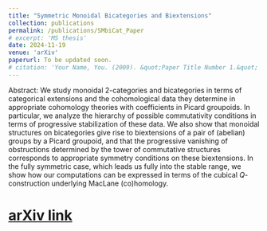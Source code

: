 ```yaml
---
title: "Symmetric Monoidal Bicategories and Biextensions"
collection: publications
permalink: /publications/SMbiCat_Paper
# excerpt: 'MS thesis'
date: 2024-11-19
venue: 'arXiv'
paperurl: To be updated soon.
# citation: 'Your Name, You. (2009). &quot;Paper Title Number 1.&quot; <i>Journal 1</i>. 1(1).'
---
```

Abstract: We study monoidal 2-categories and bicategories in terms of categorical extensions and the cohomological data they determine in appropriate cohomology theories with coefficients in Picard groupoids. In particular, we analyze the hierarchy of possible commutativity conditions in terms of progressive stabilization of these data. We also show that monoidal structures on bicategories give rise to biextensions of a pair of (abelian) groups by a Picard groupoid, and that the progressive vanishing of obstructions determined by the tower of commutative structures corresponds to appropriate symmetry conditions on these biextensions. In the fully symmetric case, which leads us fully into the stable range, we show how our computations can be expressed in terms of the cubical $Q$-construction underlying MacLane (co)homology.

# [arXiv link](http://milindgunjal.github.io/files/Thesis_Final.pdf)

<!-- Recommended citation: Your Name, You. (2009). "Paper Title Number 1." <i>Journal 1</i>. 1(1). -->
